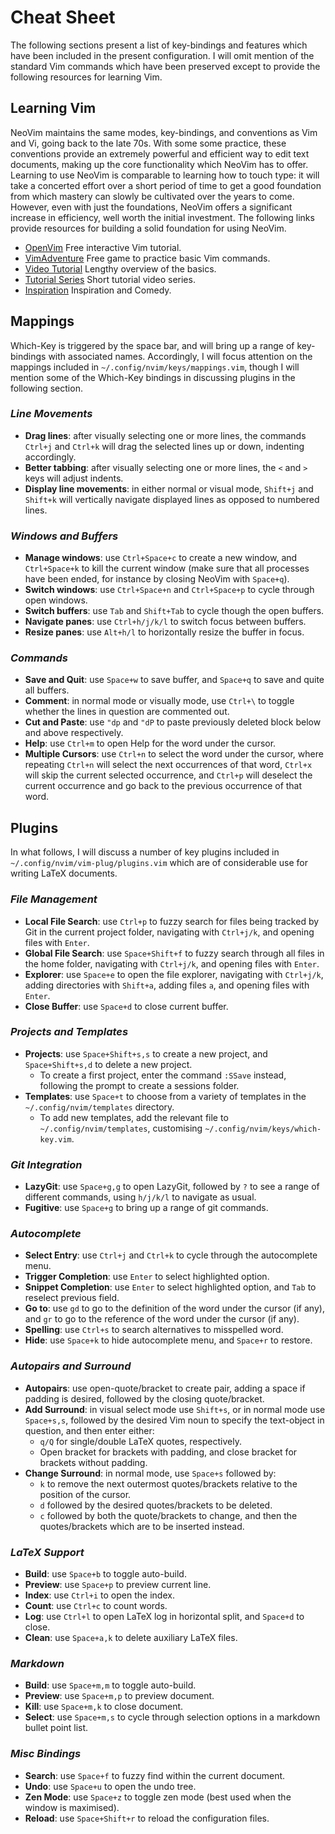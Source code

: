# Cheat Sheet

The following sections present a list of key-bindings and features which have been included in the present configuration.
I will omit mention of the standard Vim commands which have been preserved except to provide the following resources for learning Vim.

## Learning Vim

NeoVim maintains the same modes, key-bindings, and conventions as Vim and Vi, going back to the late 70s.
With some some practice, these conventions provide an extremely powerful and efficient way to edit text documents, making up the core functionality which NeoVim has to offer.
Learning to use NeoVim is comparable to learning how to touch type: it will take a concerted effort over a short period of time to get a good foundation from which mastery can slowly be cultivated over the years to come.
However, even with just the foundations, NeoVim offers a significant increase in efficiency, well worth the initial investment.
The following links provide resources for building a solid foundation for using NeoVim.

- [OpenVim](https://www.openvim.com/) Free interactive Vim tutorial.
- [VimAdventure](https://vim-adventures.com/) Free game to practice basic Vim commands.
- [Video Tutorial](https://www.youtube.com/watch?v=IiwGbcd8S7I&t=185s) Lengthy overview of the basics.
- [Tutorial Series](https://www.youtube.com/watch?v=H3o4l4GVLW0&t=1s) Short tutorial video series.
- [Inspiration](https://www.youtube.com/watch?v=1UXHsCT18wE) Inspiration and Comedy.

## Mappings

Which-Key is triggered by the space bar, and will bring up a range of key-bindings with associated names.
Accordingly, I will focus attention on the mappings included in `~/.config/nvim/keys/mappings.vim`, though I will mention some of the Which-Key bindings in discussing plugins in the following section.

### _Line Movements_

- **Drag lines**: after visually selecting one or more lines, the commands `Ctrl+j` and `Ctrl+k` will drag the selected lines up or down, indenting accordingly.
- **Better tabbing**: after visually selecting one or more lines, the `<` and `>` keys will adjust indents.
- **Display line movements**: in either normal or visual mode, `Shift+j` and `Shift+k` will vertically navigate displayed lines as opposed to numbered lines.

### _Windows and Buffers_

- **Manage windows**: use `Ctrl+Space+c` to create a new window, and `Ctrl+Space+k` to kill the current window (make sure that all processes have been ended, for instance by closing NeoVim with `Space+q`).
- **Switch windows**: use `Ctrl+Space+n` and `Ctrl+Space+p` to cycle through open windows.
- **Switch buffers**: use `Tab` and `Shift+Tab` to cycle though the open buffers.
- **Navigate panes**: use `Ctrl+h/j/k/l` to switch focus between buffers.
- **Resize panes**: use `Alt+h/l` to horizontally resize the buffer in focus.

### _Commands_

- **Save and Quit**: use `Space+w` to save buffer, and `Space+q` to save and quite all buffers.
- **Comment**: in normal mode or visually mode, use `Ctrl+\` to toggle whether the lines in question are commented out.
- **Cut and Paste**: use `"dp` and `"dP` to paste previously deleted block below and above respectively.
- **Help**: use `Ctrl+m` to open Help for the word under the cursor.
- **Multiple Cursors**: use `Ctrl+n` to select the word under the cursor, where repeating `Ctrl+n` will select the next occurrences of that word, `Ctrl+x` will skip the current selected occurrence, and `Ctrl+p` will deselect the current occurrence and go back to the previous occurrence of that word.

## Plugins

In what follows, I will discuss a number of key plugins included in `~/.config/nvim/vim-plug/plugins.vim` which are of considerable use for writing LaTeX documents.

### _File Management_

- **Local File Search**: use `Ctrl+p` to fuzzy search for files being tracked by Git in the current project folder, navigating with `Ctrl+j/k`, and opening files with `Enter`.
- **Global File Search**: use `Space+Shift+f` to fuzzy search through all files in the home folder, navigating with `Ctrl+j/k`, and opening files with `Enter`.
- **Explorer**: use `Space+e` to open the file explorer, navigating with `Ctrl+j/k`, adding directories with `Shift+a`, adding files `a`, and opening files with `Enter`.
- **Close Buffer**: use `Space+d` to close current buffer.

### _Projects and Templates_

- **Projects**: use `Space+Shift+s,s` to create a new project, and `Space+Shift+s,d` to delete a new project.
  - To create a first project, enter the command `:SSave` instead, following the prompt to create a sessions folder.
- **Templates**: use `Space+t` to choose from a variety of templates in the `~/.config/nvim/templates` directory.
  - To add new templates, add the relevant file to `~/.config/nvim/templates`, customising `~/.config/nvim/keys/which-key.vim`.

### _Git Integration_

- **LazyGit**: use `Space+g,g` to open LazyGit, followed by `?` to see a range of different commands, using `h/j/k/l` to navigate as usual.
- **Fugitive**: use `Space+g` to bring up a range of git commands.

### _Autocomplete_

- **Select Entry**: use `Ctrl+j` and `Ctrl+k` to cycle through the autocomplete menu.
- **Trigger Completion**: use `Enter` to select highlighted option.
- **Snippet Completion**: use `Enter` to select highlighted option, and `Tab` to reselect previous field.
- **Go to**: use `gd` to go to the definition of the word under the cursor (if any), and `gr` to go to the reference of the word under the cursor (if any).
- **Spelling**: use `Ctrl+s` to search alternatives to misspelled word.
- **Hide**: use `Space+k` to hide autocomplete menu, and `Space+r` to restore.

### _Autopairs and Surround_

- **Autopairs**: use open-quote/bracket to create pair, adding a space if padding is desired, followed by the closing quote/bracket.
- **Add Surround**: in visual select mode use `Shift+s`, or in normal mode use `Space+s,s`, followed by the desired Vim noun to specify the text-object in question, and then enter either:
  - `q/Q` for single/double LaTeX quotes, respectively.
  - Open bracket for brackets with padding, and close bracket for brackets without padding.
- **Change Surround**: in normal mode, use `Space+s` followed by:
  - `k` to remove the next outermost quotes/brackets relative to the position of the cursor.
  - `d` followed by the desired quotes/brackets to be deleted.
  - `c` followed by both the quote/brackets to change, and then the quotes/brackets which are to be inserted instead.

### _LaTeX Support_

- **Build**: use `Space+b` to toggle auto-build.
- **Preview**: use `Space+p` to preview current line.
- **Index**: use `Ctrl+i` to open the index.
- **Count**: use `Ctrl+c` to count words.
- **Log**: use `Ctrl+l` to open LaTeX log in horizontal split, and `Space+d` to close.
- **Clean**: use `Space+a,k` to delete auxiliary LaTeX files.

### _Markdown_

- **Build**: use `Space+m,m` to toggle auto-build.
- **Preview**: use `Space+m,p` to preview document.
- **Kill**: use `Space+m,k` to close document.
- **Select**: use `Space+m,s` to cycle through selection options in a markdown bullet point list.

### _Misc Bindings_

- **Search**: use `Space+f` to fuzzy find within the current document.
- **Undo**: use `Space+u` to open the undo tree.
- **Zen Mode**: use `Space+z` to toggle zen mode (best used when the window is maximised).
- **Reload**: use `Space+Shift+r` to reload the configuration files.
